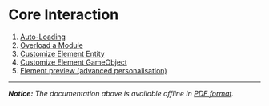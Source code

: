 Core Interaction
================

 1. [Auto-Loading](autoloading.md)
 2. [Overload a Module](overloadModule.md)
 3. [Customize Element Entity](customizeEntity.md)
 4. [Customize Element GameObject](customizeGameObject.md)
 5. [Element preview (advanced personalisation)](elementPreview.md)

----------
*__Notice:__ The documentation above is available offline in [PDF format](../doc.pdf).*